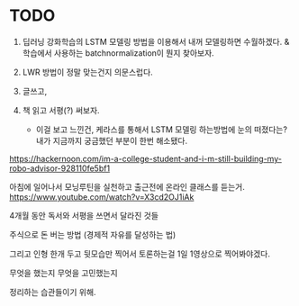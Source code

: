 # TODO


1. 딥러닝 강화학습의 LSTM 모델링 방법을 이용해서 내꺼 모델링하면 수월하겠다. 
& 학습에서 사용하는 batchnormalization이 뭔지 찾아보자.
2. LWR 방법이 정말 맞는건지 의문스럽다.

3. 글쓰고,
4. 책 읽고 서평(?) 써보자.
    - 이걸 보고 느낀건, 케라스를 통해서 LSTM 모델링 하는방법에 눈의 떠졌다는?
    내가 지금까지 궁금했던 부분이 한번 해소됐다.
    
https://hackernoon.com/im-a-college-student-and-i-m-still-building-my-robo-advisor-928110fe5bf1


아침에 일어나서 모닝루틴을 실천하고 출근전에 온라인 클래스를 듣는거.
https://www.youtube.com/watch?v=X3cd2OJ1iAk



4개월 동안 독서와 서평을 쓰면서 달라진 것들


주식으로 돈 버는 방법 (경제적 자유를 달성하는 법)




그리고 인형 한개 두고 뒷모습만 찍어서 토론하는걸 1일 1영상으로 찍어봐야겠다.

무엇을 했는지
무엇을 고민했는지

정리하는 습관들이기 위해.
